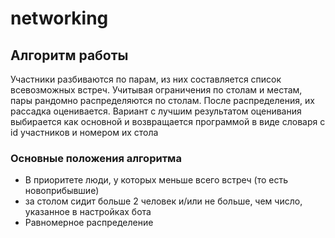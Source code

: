 # networking

## Алгоритм работы

Участники разбиваются по парам, из них составляется список всевозможных встреч. Учитывая ограничения по столам и местам, пары рандомно распределяются по столам. После распределения, их рассадка оценивается.
Вариант с лучшим результатом оценивания выбирается как основной и возвращается программой в виде словаря с id участников и номером их стола

### Основные положения алгоритма
- В приоритете люди, у которых меньше всего встреч (то есть новоприбывшие)
- за столом сидит больше 2 человек и/или не больше, чем число, указанное в настройках бота
- Равномерное распределение

